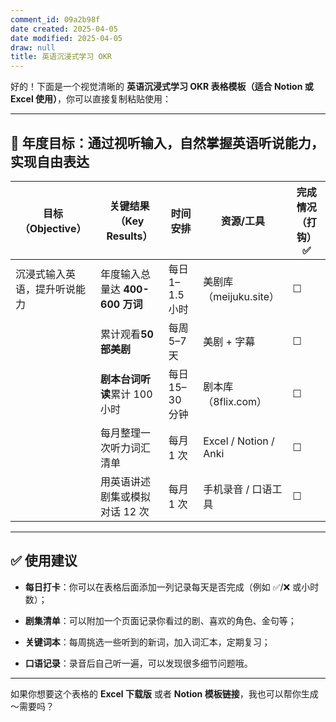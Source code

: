 ```yaml
---
comment_id: 09a2b98f
date created: 2025-04-05
date modified: 2025-04-05
draw: null
title: 英语沉浸式学习 OKR
---
```

好的！下面是一个视觉清晰的 **英语沉浸式学习 OKR 表格模板（适合 Notion 或 Excel 使用）**，你可以直接复制粘贴使用：

---

## 🧭 年度目标：通过视听输入，自然掌握英语听说能力，实现自由表达

|**目标（Objective）**|**关键结果（Key Results）**|**时间安排**|**资源/工具**|**完成情况（打钩）✅**|
|---|---|---|---|---|
|沉浸式输入英语，提升听说能力|年度输入总量达 **400-600 万词**|每日 1–1.5 小时|美剧库（meijuku.site）|☐|
||累计观看**50 部美剧**|每周 5–7 天|美剧 + 字幕|☐|
||**剧本台词听读**累计 100 小时|每日 15–30 分钟|剧本库（8flix.com）|☐|
||每月整理一次听力词汇清单|每月 1 次|Excel / Notion / Anki|☐|
||用英语讲述剧集或模拟对话 12 次|每月 1 次|手机录音 / 口语工具|☐|

---

## ✅ 使用建议

- **每日打卡**：你可以在表格后面添加一列记录每天是否完成（例如 ✅/❌ 或小时数）；
    
- **剧集清单**：可以附加一个页面记录你看过的剧、喜欢的角色、金句等；
    
- **关键词本**：每周挑选一些听到的新词，加入词汇本，定期复习；
    
- **口语记录**：录音后自己听一遍，可以发现很多细节问题哦。
    

---

如果你想要这个表格的 **Excel 下载版** 或者 **Notion 模板链接**，我也可以帮你生成～需要吗？
